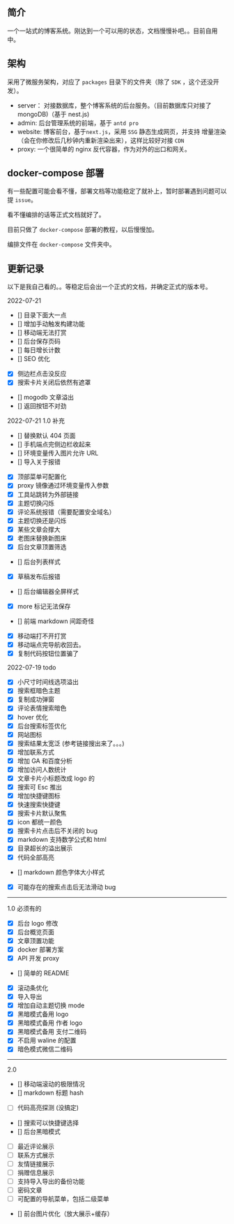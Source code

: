 ## 简介

一个一站式的博客系统。刚达到一个可以用的状态，文档慢慢补吧。。目前自用中。

## 架构

采用了微服务架构，对应了 `packages` 目录下的文件夹（除了 `SDK` ，这个还没开发）。

- server： 对接数据库，整个博客系统的后台服务。（目前数据库只对接了 mongoDB)（基于 nest.js)
- admin: 后台管理系统的前端，基于 `antd pro`
- website: 博客前台，基于`next.js`，采用 `SSG` 静态生成网页，并支持 增量渲染（会在你修改后几秒钟内重新渲染出来），这样比较好对接 `CDN`
- proxy: 一个很简单的 nginx 反代容器，作为对外的出口和网关。

## docker-compose 部署

有一些配置可能会看不懂，部署文档等功能稳定了就补上，暂时部署遇到问题可以提 `issue`。

看不懂编排的话等正式文档就好了。

目前只做了 `docker-compose` 部署的教程，以后慢慢加。

编排文件在 `docker-compose` 文件夹中。

## 更新记录

以下是我自己看的。。等稳定后会出一个正式的文档，并确定正式的版本号。

2022-07-21

- [] 目录下面大一点
- [] 增加手动触发构建功能
- [] 移动端无法打赏
- [] 后台保存页码
- [] 每日增长计数
- [] SEO 优化
- [x] 侧边栏点击没反应
- [x] 搜索卡片关闭后依然有遮罩
- [] mogodb 文章溢出
- [] 返回按钮不对劲

2022-07-21 1.0 补充

- [] 替换默认 404 页面
- [] 手机端点完侧边栏收起来
- [] 环境变量传入图片允许 URL
- [] 导入关于报错
- [x] 顶部菜单可配置化
- [x] proxy 镜像通过环境变量传入参数
- [x] 工具站跳转为外部链接
- [x] 主题切换闪烁
- [x] 评论系统报错（需要配置安全域名）
- [x] 主题切换还是闪烁
- [x] 某些文章会撑大
- [x] 老图床替换新图床
- [x] 后台文章顶置筛选
- [] 后台列表样式
- [x] 草稿发布后报错
- [] 后台编辑器全屏样式
- [x] more 标记无法保存
- [] 前端 markdown 间距奇怪
- [x] 移动端打不开打赏
- [x] 移动端点完导航收回去。
- [x] 复制代码按钮位置骗了

2022-07-19 todo

- [x] 小尺寸时间线选项溢出
- [x] 搜索框暗色主题
- [x] 复制成功弹窗
- [x] 评论表情搜索暗色
- [x] hover 优化
- [x] 后台搜索标签优化
- [x] 网站图标
- [x] 搜索结果太宽泛 (参考链接搜出来了。。。)
- [x] 增加联系方式
- [x] 增加 GA 和百度分析
- [x] 增加访问人数统计
- [x] 文章卡片小标题改成 logo 的
- [x] 搜索可 Esc 推出
- [x] 增加快捷键图标
- [x] 快速搜索快捷键
- [x] 搜索卡片默认聚焦
- [x] icon 都统一颜色
- [x] 搜索卡片点击后不关闭的 bug
- [x] markdown 支持数学公式和 html
- [x] 目录超长的溢出展示
- [x] 代码全部高亮

- [] markdown 颜色字体大小样式
- [x] 可能存在的搜索点击后无法滑动 bug

---

1.0 必须有的

- [x] 后台 logo 修改
- [x] 后台概览页面
- [x] 文章顶置功能
- [x] docker 部署方案
- [x] API 开发 proxy
- [] 简单的 README
- [x] 滚动条优化
- [x] 导入导出
- [x] 增加自动主题切换 mode
- [x] 黑暗模式备用 logo
- [x] 黑暗模式备用 作者 logo
- [x] 黑暗模式备用 支付二维码
- [x] 不启用 waline 的配置
- [x] 暗色模式微信二维码

---

2.0

- [] 移动端滚动的极限情况
- [] markdown 标题 hash
- [ ] 代码高亮探测 (没搞定)
- [] 搜索可以快捷键选择
- [] 后台黑暗模式
- [ ] 最近评论展示
- [ ] 联系方式展示
- [ ] 友情链接展示
- [ ] 捐赠信息展示
- [ ] 支持导入导出的备份功能
- [ ] 密码文章
- [ ] 可配置的导航菜单，包括二级菜单
- [] 前台图片优化（放大展示+缓存）
